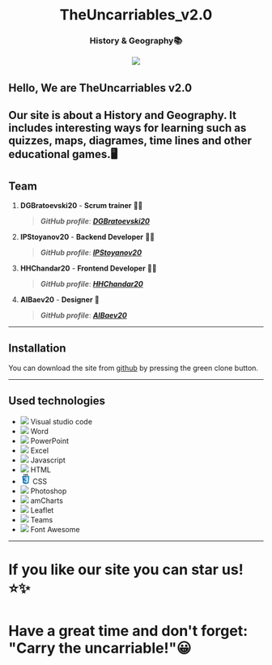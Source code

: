 <h1 align="center">TheUncarriables_v2.0</h1>
<h3 align="center">History & Geography📚</h3>


<p align="center">
<img src="https://cdn.discordapp.com/attachments/943926217483112488/953774779863822456/unknown.png" width="750">
</p>
  
## Hello, We are TheUncarriables v2.0

Our site is about a History and Geography. It includes interesting ways for learning such as quizzes, maps, diagrames, time lines and other educational games.🖥️
---
 
 ## Team	<a name = "team"></a>
1. **DGBratoevski20** - **Scrum trainer**	👦🏼
   > ***GitHub profile***: [***DGBratoevski20***](https://github.com/DGBratoevski20)	

2. **IPStoyanov20** - **Backend Developer** 👦🏽
   > ***GitHub profile***: [***IPStoyanov20***](https://github.com/IPStoyanov20)	

3. **HHChandar20** - **Frontend Developer** 👦🏻
   > ***GitHub profile***: [***HHChandar20***](https://github.com/HHChandar20)	

4. **AIBaev20** - **Designer** 👦
   > ***GitHub profile***: [***AIBaev20***](https://github.com/AIBaev20)
   
 ---

## Installation 

You can download the site from [github](https://github.com/DGBratoevski20/TheUncarriables_v2.0) by pressing the green clone button.

---

## Used technologies
- <img src="https://upload.wikimedia.org/wikipedia/commons/thumb/9/9a/Visual_Studio_Code_1.35_icon.svg/2048px-Visual_Studio_Code_1.35_icon.svg.png" width="20"> Visual studio code
- <img src="https://media.discordapp.net/attachments/815253581149896790/818133539903111188/Microsoft_Word_logo.png" width="20"> Word
- <img src="https://media.discordapp.net/attachments/815253581149896790/818136011359518780/kisspng-microsoft-powerpoint-computer-software-microsoft-o-5b3b3927c75c49.3318087715306079118166-rem.png" width="20"> PowerPoint
- <img src="https://media.discordapp.net/attachments/815253581149896790/818134368848969728/1043px-Microsoft_Excel_2013_logo.svg_.png?width=551&height=541" width="20"> Excel
- <img src="https://cdn.iconscout.com/icon/free/png-256/javascript-3521515-2945018.png" width="20"> Javascript
- <img src="https://cdn-icons-png.flaticon.com/512/888/888859.png" width="20"> HTML
- <img src="https://raw.githubusercontent.com/github/explore/6c6508f34230f0ac0d49e847a326429eefbfc030/topics/css/css.png" width="20"> CSS
- <img src="https://upload.wikimedia.org/wikipedia/commons/2/20/Photoshop_CC_icon.png" width="20"> Photoshop
- <img src="https://www.amcharts.com/wp-content/uploads/2017/10/amcharts_light_transparent.png" width="20"> amCharts
- <img src="https://cdn.freebiesupply.com/logos/thumbs/2x/leaflet-logo.png" width="20"> Leaflet
- <img src="https://logos-world.net/wp-content/uploads/2021/04/Microsoft-Teams-Logo.png" width="20"> Teams
- <img src="https://seeklogo.com/images/F/font-awesome-logo-3010FE2434-seeklogo.com.png" width="20"> Font Awesome
---

# If you like our site you can star us!⭐✨

# Have a great time and don't forget: "Carry the uncarriable!"😀
